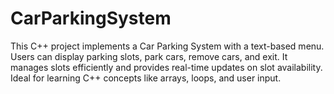 # CarParkingSystem
This C++ project implements a Car Parking System with a text-based menu. Users can display parking slots, park cars, remove cars, and exit. It manages slots efficiently and provides real-time updates on slot availability. Ideal for learning C++ concepts like arrays, loops, and user input.
